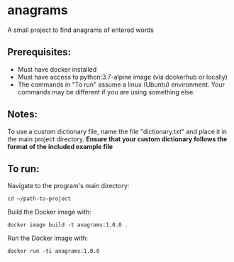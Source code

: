 # anagrams
A small project to find anagrams of entered words


## Prerequisites:
- Must have docker installed
- Must have access to python:3.7-alpine image (via dockerhub or locally)
- The commands in "To run" assume a linux (Ubuntu) environment.  Your commands may be different if you are using something else.

## Notes:
To use a custom dictionary file, name the file "dictionary.txt" and place it in the main project directory. **Ensure that your custom dictionary follows the format of the included example file**

## To run:

Navigate to the program's main directory:

`cd ~/path-to-project`


Build the Docker image with:

`docker image build -t anagrams:1.0.0 .`


Run the Docker image with:

`docker run -ti anagrams:1.0.0`